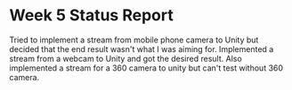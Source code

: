 # Week 5 Status Report

Tried to implement a stream from mobile phone camera to Unity but decided that the end result wasn't what I was aiming for.
Implemented a stream from a webcam to Unity and got the desired result.
Also implemented a stream for a 360 camera to unity but can't test without 360 camera.
